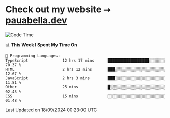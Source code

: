# Check out my website ⭢ [pauabella.dev](https://pauabella.dev)

<!--START_SECTION:waka-->
![Code Time](http://img.shields.io/badge/Code%20Time-3%2C732%20hrs%2021%20mins-blue)

📊 **This Week I Spent My Time On** 

```text
💬 Programming Languages: 
TypeScript               12 hrs 17 mins      ██████████████████░░░░░░░   70.37 % 
HTML                     2 hrs 12 mins       ███░░░░░░░░░░░░░░░░░░░░░░   12.67 % 
JavaScript               2 hrs 3 mins        ███░░░░░░░░░░░░░░░░░░░░░░   11.81 % 
Other                    25 mins             █░░░░░░░░░░░░░░░░░░░░░░░░   02.43 % 
CSS                      15 mins             ░░░░░░░░░░░░░░░░░░░░░░░░░   01.48 % 
```


 Last Updated on 18/09/2024 00:23:00 UTC
<!--END_SECTION:waka-->
